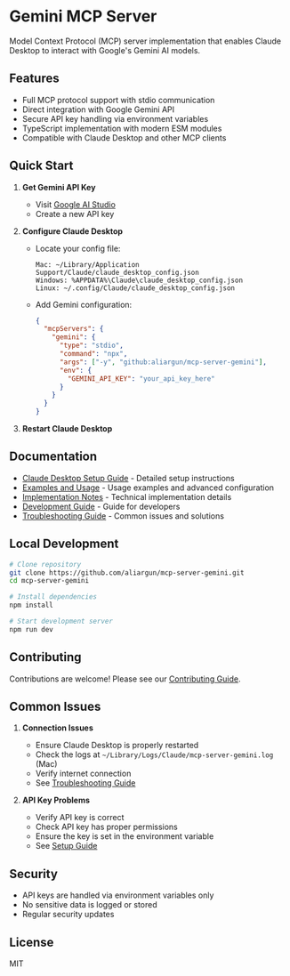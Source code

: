 # Gemini MCP Server

Model Context Protocol (MCP) server implementation that enables Claude Desktop to interact with Google's Gemini AI models.

## Features

- Full MCP protocol support with stdio communication
- Direct integration with Google Gemini API
- Secure API key handling via environment variables
- TypeScript implementation with modern ESM modules
- Compatible with Claude Desktop and other MCP clients

## Quick Start

1. **Get Gemini API Key**
   - Visit [Google AI Studio](https://makersuite.google.com/app/apikey)
   - Create a new API key

2. **Configure Claude Desktop**
   - Locate your config file:
     ```
     Mac: ~/Library/Application Support/Claude/claude_desktop_config.json
     Windows: %APPDATA%\Claude\claude_desktop_config.json
     Linux: ~/.config/Claude/claude_desktop_config.json
     ```
   - Add Gemini configuration:
     ```json
     {
       "mcpServers": {
         "gemini": {
           "type": "stdio",
           "command": "npx",
           "args": ["-y", "github:aliargun/mcp-server-gemini"],
           "env": {
             "GEMINI_API_KEY": "your_api_key_here"
           }
         }
       }
     }
     ```

3. **Restart Claude Desktop**

## Documentation

- [Claude Desktop Setup Guide](docs/claude-desktop-setup.md) - Detailed setup instructions
- [Examples and Usage](docs/examples.md) - Usage examples and advanced configuration
- [Implementation Notes](docs/implementation-notes.md) - Technical implementation details
- [Development Guide](docs/development-guide.md) - Guide for developers
- [Troubleshooting Guide](docs/troubleshooting.md) - Common issues and solutions

## Local Development

```bash
# Clone repository
git clone https://github.com/aliargun/mcp-server-gemini.git
cd mcp-server-gemini

# Install dependencies
npm install

# Start development server
npm run dev
```

## Contributing

Contributions are welcome! Please see our [Contributing Guide](CONTRIBUTING.md).

## Common Issues

1. **Connection Issues**
   - Ensure Claude Desktop is properly restarted
   - Check the logs at `~/Library/Logs/Claude/mcp-server-gemini.log` (Mac)
   - Verify internet connection
   - See [Troubleshooting Guide](docs/troubleshooting.md)

2. **API Key Problems**
   - Verify API key is correct
   - Check API key has proper permissions
   - Ensure the key is set in the environment variable
   - See [Setup Guide](docs/claude-desktop-setup.md)

## Security

- API keys are handled via environment variables only
- No sensitive data is logged or stored
- Regular security updates

## License

MIT